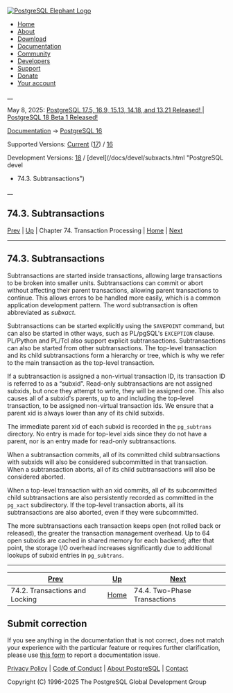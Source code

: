 [ ![PostgreSQL Elephant Logo](/media/img/about/press/elephant.png) ](/)

  * [Home](/ "Home")
  * [About](/about/ "About")
  * [Download](/download/ "Download")
  * [Documentation](/docs/ "Documentation")
  * [Community](/community/ "Community")
  * [Developers](/developer/ "Developers")
  * [Support](/support/ "Support")
  * [Donate](/about/donate/ "Donate")
  * [Your account](/account/ "Your account")

__

May 8, 2025: [ PostgreSQL 17.5, 16.9, 15.13, 14.18, and 13.21 Released! ](/about/news/postgresql-175-169-1513-1418-and-1321-released-3072/) | [ PostgreSQL 18 Beta 1 Released! ](/about/news/postgresql-18-beta-1-released-3070/)

[Documentation](/docs/ "Documentation") -> [PostgreSQL
16](/docs/16/index.html)

Supported Versions: [Current](/docs/current/subxacts.html "PostgreSQL 17 -
74.3. Subtransactions") ([17](/docs/17/subxacts.html "PostgreSQL 17 -
74.3. Subtransactions")) / [16](/docs/16/subxacts.html "PostgreSQL 16 -
74.3. Subtransactions")

Development Versions: [18](/docs/18/subxacts.html "PostgreSQL 18 -
74.3. Subtransactions") / [devel](/docs/devel/subxacts.html "PostgreSQL devel
- 74.3. Subtransactions")

__

74.3. Subtransactions  
---  
[Prev](xact-locking.html "74.2. Transactions and Locking")  | [Up](transactions.html "Chapter 74. Transaction Processing") | Chapter 74. Transaction Processing | [Home](index.html "PostgreSQL 16.9 Documentation") |  [Next](two-phase.html "74.4. Two-Phase Transactions")  
  
* * *

## 74.3. Subtransactions #

Subtransactions are started inside transactions, allowing large transactions
to be broken into smaller units. Subtransactions can commit or abort without
affecting their parent transactions, allowing parent transactions to continue.
This allows errors to be handled more easily, which is a common application
development pattern. The word subtransaction is often abbreviated as
_subxact_.

Subtransactions can be started explicitly using the `SAVEPOINT` command, but
can also be started in other ways, such as PL/pgSQL's `EXCEPTION` clause.
PL/Python and PL/Tcl also support explicit subtransactions. Subtransactions
can also be started from other subtransactions. The top-level transaction and
its child subtransactions form a hierarchy or tree, which is why we refer to
the main transaction as the top-level transaction.

If a subtransaction is assigned a non-virtual transaction ID, its transaction
ID is referred to as a “subxid”. Read-only subtransactions are not assigned
subxids, but once they attempt to write, they will be assigned one. This also
causes all of a subxid's parents, up to and including the top-level
transaction, to be assigned non-virtual transaction ids. We ensure that a
parent xid is always lower than any of its child subxids.

The immediate parent xid of each subxid is recorded in the `pg_subtrans`
directory. No entry is made for top-level xids since they do not have a
parent, nor is an entry made for read-only subtransactions.

When a subtransaction commits, all of its committed child subtransactions with
subxids will also be considered subcommitted in that transaction. When a
subtransaction aborts, all of its child subtransactions will also be
considered aborted.

When a top-level transaction with an xid commits, all of its subcommitted
child subtransactions are also persistently recorded as committed in the
`pg_xact` subdirectory. If the top-level transaction aborts, all its
subtransactions are also aborted, even if they were subcommitted.

The more subtransactions each transaction keeps open (not rolled back or
released), the greater the transaction management overhead. Up to 64 open
subxids are cached in shared memory for each backend; after that point, the
storage I/O overhead increases significantly due to additional lookups of
subxid entries in `pg_subtrans`.

* * *

[Prev](xact-locking.html "74.2. Transactions and Locking")  | [Up](transactions.html "Chapter 74. Transaction Processing") |  [Next](two-phase.html "74.4. Two-Phase Transactions")  
---|---|---  
74.2. Transactions and Locking  | [Home](index.html "PostgreSQL 16.9 Documentation") |  74.4. Two-Phase Transactions  
  
## Submit correction

If you see anything in the documentation that is not correct, does not match
your experience with the particular feature or requires further clarification,
please use [this form](/account/comments/new/16/subxacts.html/) to report a
documentation issue.

[Privacy Policy](/about/privacypolicy) | [Code of Conduct](/about/policies/coc/) | [About PostgreSQL](/about/) | [Contact](/about/contact/)  

Copyright (C) 1996-2025 The PostgreSQL Global Development Group

